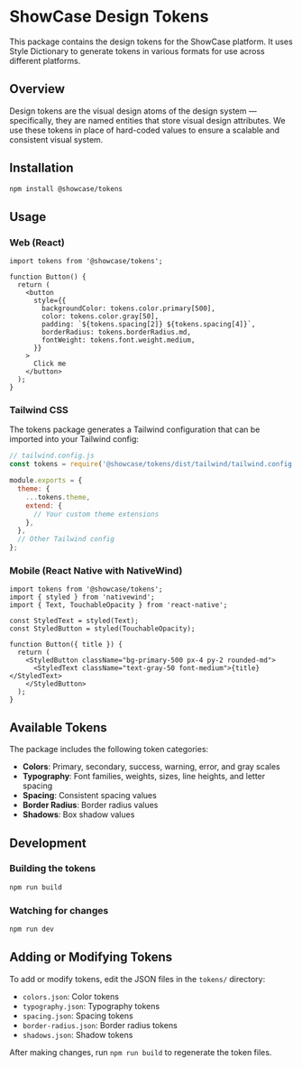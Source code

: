 # ShowCase Design Tokens

This package contains the design tokens for the ShowCase platform. It uses Style Dictionary to generate tokens in various formats for use across different platforms.

## Overview

Design tokens are the visual design atoms of the design system — specifically, they are named entities that store visual design attributes. We use these tokens in place of hard-coded values to ensure a scalable and consistent visual system.

## Installation

```bash
npm install @showcase/tokens
```

## Usage

### Web (React)

```tsx
import tokens from '@showcase/tokens';

function Button() {
  return (
    <button
      style={{
        backgroundColor: tokens.color.primary[500],
        color: tokens.color.gray[50],
        padding: `${tokens.spacing[2]} ${tokens.spacing[4]}`,
        borderRadius: tokens.borderRadius.md,
        fontWeight: tokens.font.weight.medium,
      }}
    >
      Click me
    </button>
  );
}
```

### Tailwind CSS

The tokens package generates a Tailwind configuration that can be imported into your Tailwind config:

```js
// tailwind.config.js
const tokens = require('@showcase/tokens/dist/tailwind/tailwind.config');

module.exports = {
  theme: {
    ...tokens.theme,
    extend: {
      // Your custom theme extensions
    },
  },
  // Other Tailwind config
};
```

### Mobile (React Native with NativeWind)

```tsx
import tokens from '@showcase/tokens';
import { styled } from 'nativewind';
import { Text, TouchableOpacity } from 'react-native';

const StyledText = styled(Text);
const StyledButton = styled(TouchableOpacity);

function Button({ title }) {
  return (
    <StyledButton className="bg-primary-500 px-4 py-2 rounded-md">
      <StyledText className="text-gray-50 font-medium">{title}</StyledText>
    </StyledButton>
  );
}
```

## Available Tokens

The package includes the following token categories:

- **Colors**: Primary, secondary, success, warning, error, and gray scales
- **Typography**: Font families, weights, sizes, line heights, and letter spacing
- **Spacing**: Consistent spacing values
- **Border Radius**: Border radius values
- **Shadows**: Box shadow values

## Development

### Building the tokens

```bash
npm run build
```

### Watching for changes

```bash
npm run dev
```

## Adding or Modifying Tokens

To add or modify tokens, edit the JSON files in the `tokens/` directory:

- `colors.json`: Color tokens
- `typography.json`: Typography tokens
- `spacing.json`: Spacing tokens
- `border-radius.json`: Border radius tokens
- `shadows.json`: Shadow tokens

After making changes, run `npm run build` to regenerate the token files.
